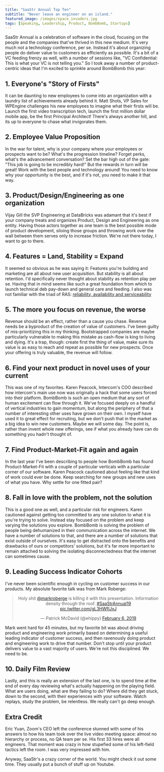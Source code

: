 ```yaml
---
title: "SaaStr Annual Top Ten"
subtitle: "Never leave an engineer on an island."
featured_image: /images/space_invaders.jpg
tags: [Speaking, Leadership, Product, BombBomb, Startups]
---
```


SaaStr Annual is a celebration of software in the cloud, focusing on the people and the companies that've thrived in this new medium. It's very much not a technology conference, per se. Instead it's about organizing people do deliver value to customers as efficiently as possible. It's a bit of a VC feeding frenzy as well, with a number of sessions like, "VC Confidential: This is what your VC is not telling you." So I took away a number of product-centric ideas that I'm excited to sprinkle around BombBomb this year: 

## 1. Everyone's "Story of Firsts"
It can be daunting to new employees to come into an organization with a laundry list of achievements already behind it. Matt Shots, VP Sales for WPEngine challenges his new employees to imagine what their firsts will be. Launch the first video transcription tech, launch the first million dollar mobile app, be the first Principal Architect! There's always another hill, and its up to everyone to chase what invigorates them.

## 2. Employee Value Proposition
In the war for talent, why is your company where your employees or prospects want to be? What's the progression timeline? Forget perks, what's the advancement conversation? Set the bar high out of the gate: "This job is going to be incredibly hard!" But the rewards in turn will be great! Work with the best people and technology around! You need to know why your opportunity is the best, and if it's not, you need to make it that way.

## 3. Product/Design/Engineering as one organization
Vijay Gill the SVP Engineering at DataBricks was adamant that it's best if your company treats and organizes Product, Design and Engineering as one entity. Having those actors together as one team is the best possible mode of product development, siloing those groups and throwing work over the wall between them serves only to increase friction. We're not there today, I want to go to there.    


## 4. Features = Land, Stability = Expand
It seemed so obvious as he was saying it: Features you're building and marketing are all about new user acquisition. But stability is all about retention. I'd specifically never thought about stability as retention play per se. Having that in mind seems like such a great foundation from which to launch technical deb pay-down and general care and feeding. I also was not familiar with the triad of RAS: [reliability, availability and serviceability](https://en.wikipedia.org/wiki/Reliability,_availability_and_serviceability)



## 5. The more you focus on revenue, the worse
Revenue should be an effect, rather than a cause you chase. Revenue needs be a byproduct of the creation of value of customers. I've been guilty of mis-prioritizing this in my thinking. Bootstrapped companies are maybe particularly vulnerable to making this mistake as cash-flow is king to living and dying. It's a trap, though: create first the thing of value, make sure its value is as easy to reach and repeat as possible for new prospects. Once your offering is truly valuable, the revenue will follow.

## 6. Find your next product in novel uses of your current
This was one of my favorites. Karen Peacock, Intercom's COO described how intercom's main use now was originally a hack that some users forced into their platform. BombBomb is such an open medium that any sort of human excitement can flow through it. We've focused deeply on a handful of vertical industries to gain momentum, but along the periphery of that a number of interesting other uses have grown on their own. I myself have used it to great effect for recruiting, but we don't push that in the market as a big idea to win new customers. Maybe we will some day. The point is, rather than invent whole new offerings, see if what you already have can do something you hadn't thought of.


## 7. Find Product-Market-Fit again and again
In the last year I've been describing to people how BombBomb has found Product-Market-Fit with a couple of particular verticals with a particular corner of our software. Karen Peacock cautioned about feeling like that kind of work could ever be done. Keep searching for new groups and new uses of what you have. Why settle for one fitted pair?

## 8. Fall in love with the problem, not the solution
This is a good one as well, and a particular risk for engineers. Karen cautioned against getting too committed to any one solution to what it is you're trying to solve. Instead stay focused on the problem and keep varying the solutions you explore. BombBomb is solving the problem of people being dehumanized in their communication across the internet. We have a number of solutions to that, and there are a number of solutions that exist outside of ourselves. It's easy to get distracted onto the benefits and drawbacks of ours or competitors' solutions, but it's far more important to remain attached to solving the isolating disconnectedness that the internet can sometimes cause.

## 9. Leading Success Indicator Cohorts
I've never been scientific enough in cycling on customer success in our products. My absolute favorite talk was from Mark Roberge:

<div align="center">

<blockquote class="twitter-tweet" data-lang="en"><p lang="en" dir="ltr">Holy shit <a href="https://twitter.com/markroberge?ref_src=twsrc%5Etfw">@markroberge</a> is killing it with this presentation.  Information density through the roof. <a href="https://twitter.com/hashtag/SaaStrAnnual19?src=hash&amp;ref_src=twsrc%5Etfw">#SaaStrAnnual19</a> <a href="https://t.co/gL3HWfIJxJ">pic.twitter.com/gL3HWfIJxJ</a></p>&mdash; Patrick McDavid (@ehippy) <a href="https://twitter.com/ehippy/status/1093198915107606528?ref_src=twsrc%5Etfw">February 6, 2019</a></blockquote>
<script async src="https://platform.twitter.com/widgets.js" charset="utf-8"></script>
</div>

Mark went hard for 45 minutes, but my favorite bit was about driving product and engineering work primarily based on determining a useful leading indicator of customer success, and then ravenously doing product and engineering work to drive that number. Don't stop until your product delivers value to a vast majority of users. We're not this disciplined. We need to be.

## 10. Daily Film Review
Lastly, and this is really an extension of the last one, is to spend time at the end of every day reviewing what's actually happening on the playing field. What are users doing, what are they failing to do? Where did they get stuck, down to the second, with their experiences with your software. Watch replays, study the problem, be relentless. We really can't go deep enough.


## Extra Credit
Eric Yuan, Zoom's CEO left the conference stunned with some of his answers to how his team took over the live video meeting space: almost no hierarchy or process, no QA team per se. His first 33 hires were all engineers. That moment was crazy in how stupefied some of his left-field tactics left the room. I was very impressed with him.

Anyway, SaaStr's a crazy corner of the world. You might check it out some time. They usually put a bunch of stuff up on Youtube.